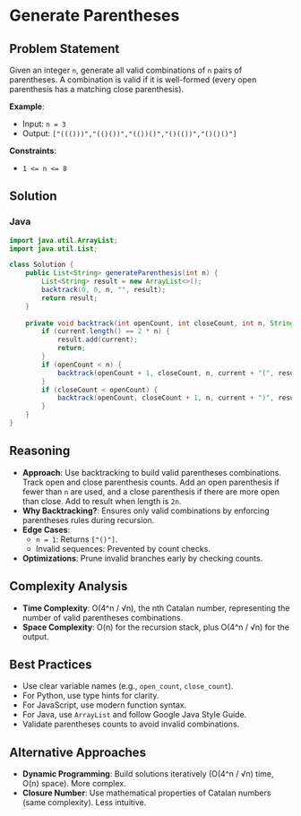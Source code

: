 # Generate Parentheses

## Problem Statement
Given an integer `n`, generate all valid combinations of `n` pairs of parentheses. A combination is valid if it is well-formed (every open parenthesis has a matching close parenthesis).

**Example**:
- Input: `n = 3`
- Output: `["((()))","(()())","(())()","()(())","()()()"]`

**Constraints**:
- `1 <= n <= 8`

## Solution

### Java
```java
import java.util.ArrayList;
import java.util.List;

class Solution {
    public List<String> generateParenthesis(int n) {
        List<String> result = new ArrayList<>();
        backtrack(0, 0, n, "", result);
        return result;
    }
    
    private void backtrack(int openCount, int closeCount, int n, String current, List<String> result) {
        if (current.length() == 2 * n) {
            result.add(current);
            return;
        }
        if (openCount < n) {
            backtrack(openCount + 1, closeCount, n, current + "(", result);
        }
        if (closeCount < openCount) {
            backtrack(openCount, closeCount + 1, n, current + ")", result);
        }
    }
}
```

## Reasoning
- **Approach**: Use backtracking to build valid parentheses combinations. Track open and close parenthesis counts. Add an open parenthesis if fewer than `n` are used, and a close parenthesis if there are more open than close. Add to result when length is `2n`.
- **Why Backtracking?**: Ensures only valid combinations by enforcing parentheses rules during recursion.
- **Edge Cases**:
  - `n = 1`: Returns `["()"]`.
  - Invalid sequences: Prevented by count checks.
- **Optimizations**: Prune invalid branches early by checking counts.

## Complexity Analysis
- **Time Complexity**: O(4^n / √n), the nth Catalan number, representing the number of valid parentheses combinations.
- **Space Complexity**: O(n) for the recursion stack, plus O(4^n / √n) for the output.

## Best Practices
- Use clear variable names (e.g., `open_count`, `close_count`).
- For Python, use type hints for clarity.
- For JavaScript, use modern function syntax.
- For Java, use `ArrayList` and follow Google Java Style Guide.
- Validate parentheses counts to avoid invalid combinations.

## Alternative Approaches
- **Dynamic Programming**: Build solutions iteratively (O(4^n / √n) time, O(n) space). More complex.
- **Closure Number**: Use mathematical properties of Catalan numbers (same complexity). Less intuitive.